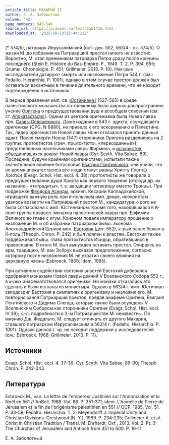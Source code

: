 ```yaml
---
article_title: МАКАРИЙ II
author: Е. А. Заболотный
volume: '42'
page_numbers: 545-546
source_url: https://pravenc.ru/text/2561416.html
downloaded_at: '2025-10-13T15:44:22Z'
---
```


(† 574/5), патриарх Иерусалимский (окт.-дек. 552, 563/4 - ок. 574/5). О жизни М. до избрания на Патриарший престол ничего не известно. Вероятно, М. стал преемником патриарха Петра сразу после кончины последнего (Stein E. Histoire du Bas-Empire. P., 1949. T. 2. P. 394, 655; Grumel. Chronologie. P. 451; Grillmeier. 2013. P. 10). Нек-рые исследователи датируют смерть или низложение Петра 544 г. (см.: Fedalto. Hierarchia. P. 1001), однако в этом случае престол должен был оставаться вакантным в течение длительного времени, что не находит подтверждения в источниках.

В период правления имп. св. [Юстиниана I](<https://pravenc.ru/text/Юстиниан I.html>) (527-565) в среде палестинского монашества по-прежнему было широко распространено учение [Оригена](https://pravenc.ru/text/Ориген.html) о предсуществовании душ и всеобщем спасении (см. ст. [Апокатастасис](https://pravenc.ru/text/Апокатастасис.html)). Одним из центров оригенизма была Новая лавра прп. [Саввы Освященного](<https://pravenc.ru/text/Савва Освященный.html>). Даже издание в 543 г. эдикта, осуждавшего оригенизм (CPG, N 6880), не привело к его искоренению в Палестине. Так, лидер оригенистов Новой лавры Нонн отказался принять данный эдикт. После смерти Нонна (547) сторонники Оригена разделились на 2 группы: протоктистов (греч. πρωτόκτιστοι, «первозданные»), представленных насельниками лавры Фирмина, и [исохристов](https://pravenc.ru/text/исохристы.html), объединившихся вокруг Новой лавры (Cyr. Scyth. Vita Sabae. 89). Последние, будучи крайними оригенистами, испытали также значительное влияние богословия [Евагрия Понтийского](<https://pravenc.ru/text/Евагрий Понтийский.html>); они учили, что во время апокатастасиса все люди станут равны Христу (ἴσοι τῷ Χριστῷ) (Evagr. Schol. Hist. eccl. 4. 38); протоктисты же говорили о предсуществовании души Христа как первого творения (отсюда др. их название - «тетрадиты», т. е. вводящие четверицу вместо Троицы). При поддержке [Феодора Аскиды](<https://pravenc.ru/text/Феодора Аскиды.html>), архиеп. Кесарии Каппадокийской, игравшего важную роль при к-польском имп. дворе, исохристам удалось возвести на Патриарший престол М., кандидатура к-рого не была согласована с имп. Юстинианом. Кроме того, находившаяся в К-поле группа правосл. монахов палестинской лавры прп. Евфимия Великого во главе с игум. Кононом подала императору прошение о низложении М. и об избрании патриархом бывш. эконома Александрийской Церкви мон. [Евстохия](https://pravenc.ru/text/Евстохия.html) (дек. 552), к-рый ранее бежал в К-поль (Theoph. Chron. Р. 242) и был лоялен к властям. Евстохия также поддерживал бывш. глава протоктистов Исидор, обратившийся в православие. В итоге М. был вынужден оставить престол. Опираясь на арм. традицию, М. ван Эсбрук высказал предположение, согласно которому после низложения М. не утратил своего влияния на церковную жизнь (Esbroeck. 1968; idem. 1985).

При активном содействии светских властей Евстохий добивался одобрения монахами Новой лавры деяний V Вселенского Собора 553 г., в к-рых анафематствовался оригенизм. Но монахи отказались это сделать и были изгнаны из монастыря. Однако в 563/4 г. имп. Юстиниан заподозрил Евстохия в симпатиях к оригенизму и низложил его. М. повторно занял Патриарший престол, предав анафеме Оригена, Евагрия Понтийского и Дидима Слепца, которые также были осуждены V Вселенским Собором как сторонники Оригена (Evagr. Schol. Hist. eccl. IV 39); к.-л. подробности о 2-м Патриаршестве М. неизвестны. По мнению Дж. Федальто, М. следует отличать от другого Макария, ставшего патриархом Иерусалимским в 563/4 г. (Fedalto. Hierarchia. P. 1001). Однако данная т. зр. не находит поддержки у исследователей (см.: Esbroeck. 1968; Grillmeier. 2013. P. 11).

## Источники

Evagr. Schol. Hist. eccl. 4. 37-39; Cyr. Scyth. Vita Sabae. 89-90; Theoph. Chron. Р. 242-243.

## Литература

Esbroeck M., van. La lettre de l'empereur Justinien sur l'Annonciation et la Noёl en 561 // AnBoll. 1968. Vol. 86. P. 351-371; idem. L'homélie de Pierre de Jérusalem et la fin de l'origénisme palestinien en 551 // OCP. 1985. Vol. 51. P. 33-59; Fedalto. Hierarchia. T. 2; Meyendorff J. Imperial Unity and Christian Divisions. Crestwood (N. Y.), 1989. P. 234-235; Grillmeier A. et al. Christ in Christian Tradition / Transl. M. Ehrhardt. Oxf., 2013. Vol. 2. Pt. 3: The Churches of Jerusalem and Antioch from 451 to 600. P. 10-11.

Е. А. Заболотный
